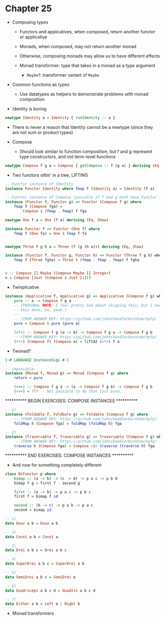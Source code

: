 # Chapter 25

- Composing types
    - Functors and applicatives, when composed, return another functor or
      applicative
    - Monads, when composed, may not return another monad
    - Otherwise, composing monads may allow us to have different effects

    - Monad transformer: type that takes in a monad as a type argument
        - `MaybeT`: transformer variant of `Maybe`

- Common functions as types
    - Use datatypes as helpers to demonstrate problems with monad composition

- Identity is boring

```haskell
newtype Identity a = Identity { runIdentity :: a }
```

- There is never a reason that Identity cannot be a newtype (since they are not
  sum or product types)

- Compose
    - Should look similar to function composition, but f and g represent type
      constructors, and not term-level functions

```haskell
newtype Compose f g a = Compose { getCompose :: f (g a) } deriving (Eq, Show)
```

- Two functors sittin' in a tree, LIFTING

```haskell
-- Functor instance of Identity
instance Functor Identity where fmap f (Identity a) = Identity (f a)

-- Functor instance of Compose (possible if f and g both have Functor instances)
instance (Functor f, Functor g) => Functor (Compose f g) where
    fmap f (Compose fga) =
        Compose $ (fmap . fmap) f fga
```

```haskell
newtype One f a = One (f a) deriving (Eq, Show)

instance Functor f => Functor (One f) where
    fmap f (One fa) = One $ fmap f fa


newtype Three f g h a = Three (f (g (h a))) deriving (Eq, Show)

instance (Functor f, Functor g, Functor h) => Functor (Three f g h) where
    fmap f (Three fgha) = Three $ (fmap . fmap . fmap) f fgha


v :: Compose [] Maybe (Compose Maybe [] Integer)
v = Compose [Just (Compose $ Just [1])]
```

- Twinplicative

```haskell
instance (Applicative f, Applicative g) => Applicative (Compose f g) where
    pure :: a -> Compose f g a
    -- (PERSONAL NOTE: I feel pretty bad about skipping this, but I need to get
    -- this done, so, yeah.)
    --
    -- (FROM ANSWER KEY: https://github.com/johnchandlerburnham/hpfp)
    pure = Compose $ pure (pure a)

    (<*>) :: Compose f g (a -> b) -> Compose f g a -> Compose f g b
    -- (FROM ANSWER KEY: https://github.com/johnchandlerburnham/hpfp)
    (<*>) (Compose f) (Compose a) = liftA2 (<*>) f a
```

- Twonad?

```haskell
{-# LANGUAGE InstanceSigs #-}

-- impossible.
instance (Monad f, Monad g) => Monad (Compose f g) where
    return = pure

    (>>=) :: Compose f g a -> (a -> Compose f g b) -> Compose f g b
    (>>=) = ??? -- Not possible to do that last bind.
```

********** BEGIN EXERCISES: COMPOSE INSTANCES **********

```haskell
-- 1)
instance (Foldable f, Foldbale g) => Foldable (Compose f g) where
    -- (FROM ANSWER KEY: https://github.com/johnchandlerburnham/hpfp)
    foldMap h (Compose fga) = foldMap (foldMap h) fga

-- 2)
instance (Traversable f, Traversable g) => Traversable (Compose f g) where
    -- (FROM ANSWER KEY: https://github.com/johnchandlerburnham/hpfp)
    traverse h (Compose fga) = Compose <$> traverse (traverse h) fga
```

********** END EXERCISES: COMPOSE INSTANCES **********

- And now for something completely different

```haskell
class BiFunctor p where
    bimap :: (a -> b) -> (c -> d) -> p a c -> p b d
    bimap f g = first f . second g

    first :: (a -> b) -> p a c -> p b c
    first f = bimap f id

    second :: (b -> c) -> p a b -> p a c
    second = bimap id

-- 1)
data Deux a b = Deux a b

-- 2)
data Const a b = Const a

-- 3)
data Drei a b c = Drei a b c

-- 4)
data SuperDrei a b c = SuperDrei a b

-- 5)
data SemiDrei a b c = SemiDrei a

-- 6)
data Quadriceps a b c d = Quadzzz a b c d

-- 7)
data Either a b = Left a | Right b
```

- Monad transformers
